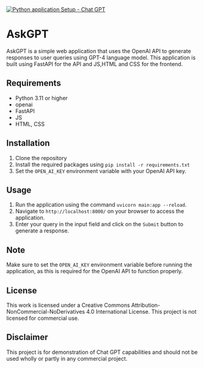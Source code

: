 [![Python application Setup - Chat GPT](https://github.com/paraskuk/chatgptui/actions/workflows/python-app.yml/badge.svg)](https://github.com/paraskuk/chatgptui/actions/workflows/python-app.yml)
# AskGPT

AskGPT is a simple web application that uses the OpenAI API to generate responses to user queries using GPT-4 language model. 
This application is built using FastAPI for the API and JS,HTML and CSS for the frontend.
## Requirements

- Python 3.11 or higher
- openai
- FastAPI
- JS
- HTML, CSS

## Installation

1. Clone the repository
2. Install the required packages using `pip install -r requirements.txt`
3. Set the `OPEN_AI_KEY` environment variable with your OpenAI API key.

## Usage

1. Run the application using the command `uvicorn main:app --reload`.
2. Navigate to `http://localhost:8000/` on your browser to access the application.
3. Enter your query in the input field and click on the `Submit` button to generate a response.

## Note

Make sure to set the `OPEN_AI_KEY` environment variable before running the application, as this is required for the OpenAI API to function properly.

## License

This work is licensed under a Creative Commons Attribution-NonCommercial-NoDerivatives 4.0 International License.
This project is not licensed for commercial use.

## Disclaimer

This project is for demonstration of Chat GPT capabilities and should not be used wholly or partly in 
any commercial project. 
